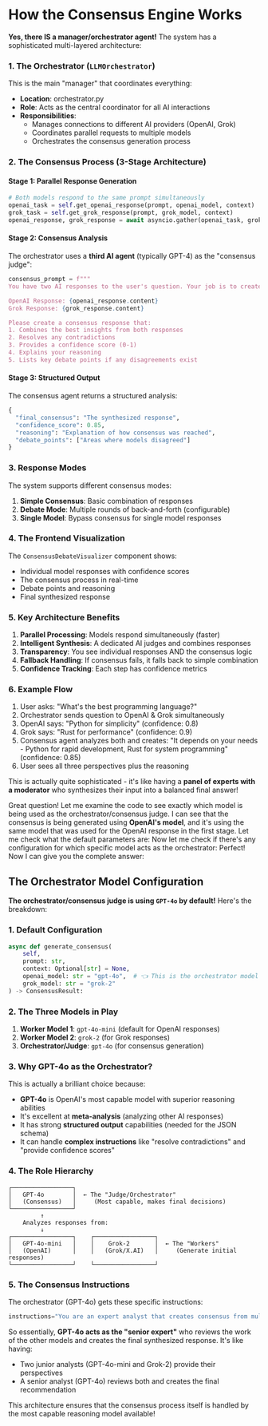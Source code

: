 # How the Consensus Engine Works

**Yes, there IS a manager/orchestrator agent!** The system has a sophisticated multi-layered architecture:

### 1. **The Orchestrator (`LLMOrchestrator`)**
This is the main "manager" that coordinates everything:

- **Location**: orchestrator.py
- **Role**: Acts as the central coordinator for all AI interactions
- **Responsibilities**: 
  - Manages connections to different AI providers (OpenAI, Grok)
  - Coordinates parallel requests to multiple models
  - Orchestrates the consensus generation process

### 2. **The Consensus Process (3-Stage Architecture)**

#### **Stage 1: Parallel Response Generation**
```python
# Both models respond to the same prompt simultaneously
openai_task = self.get_openai_response(prompt, openai_model, context)
grok_task = self.get_grok_response(prompt, grok_model, context)
openai_response, grok_response = await asyncio.gather(openai_task, grok_task)
```

#### **Stage 2: Consensus Analysis**
The orchestrator uses a **third AI agent** (typically GPT-4) as the "consensus judge":

```python
consensus_prompt = f"""
You have two AI responses to the user's question. Your job is to create a consensus response...

OpenAI Response: {openai_response.content}
Grok Response: {grok_response.content}

Please create a consensus response that:
1. Combines the best insights from both responses
2. Resolves any contradictions
3. Provides a confidence score (0-1)
4. Explains your reasoning
5. Lists key debate points if any disagreements exist
```

#### **Stage 3: Structured Output**
The consensus agent returns a structured analysis:

```python
{
  "final_consensus": "The synthesized response",
  "confidence_score": 0.85,
  "reasoning": "Explanation of how consensus was reached",
  "debate_points": ["Areas where models disagreed"]
}
```

### 3. **Response Modes**

The system supports different consensus modes:

1. **Simple Consensus**: Basic combination of responses
2. **Debate Mode**: Multiple rounds of back-and-forth (configurable)
3. **Single Model**: Bypass consensus for single model responses

### 4. **The Frontend Visualization**

The `ConsensusDebateVisualizer` component shows:
- Individual model responses with confidence scores
- The consensus process in real-time
- Debate points and reasoning
- Final synthesized response

### 5. **Key Architecture Benefits**

1. **Parallel Processing**: Models respond simultaneously (faster)
2. **Intelligent Synthesis**: A dedicated AI judges and combines responses
3. **Transparency**: You see individual responses AND the consensus logic
4. **Fallback Handling**: If consensus fails, it falls back to simple combination
5. **Confidence Tracking**: Each step has confidence metrics

### 6. **Example Flow**

1. User asks: "What's the best programming language?"
2. Orchestrator sends question to OpenAI & Grok simultaneously
3. OpenAI says: "Python for simplicity" (confidence: 0.8)
4. Grok says: "Rust for performance" (confidence: 0.9)
5. Consensus agent analyzes both and creates: "It depends on your needs - Python for rapid development, Rust for system programming" (confidence: 0.85)
6. User sees all three perspectives plus the reasoning

This is actually quite sophisticated - it's like having a **panel of experts with a moderator** who synthesizes their input into a balanced final answer!

Great question! Let me examine the code to see exactly which model is being used as the orchestrator/consensus judge. I can see that the consensus is being generated using **OpenAI's model**, and it's using the same model that was used for the OpenAI response in the first stage. Let me check what the default parameters are: Now let me check if there's any configuration for which specific model acts as the orchestrator: Perfect! Now I can give you the complete answer:

## The Orchestrator Model Configuration

**The orchestrator/consensus judge is using `GPT-4o` by default!** Here's the breakdown:

### 1. **Default Configuration**
```python
async def generate_consensus(
    self, 
    prompt: str, 
    context: Optional[str] = None,
    openai_model: str = "gpt-4o",  # 👈 This is the orchestrator model
    grok_model: str = "grok-2"
) -> ConsensusResult:
```

### 2. **The Three Models in Play**

1. **Worker Model 1**: `gpt-4o-mini` (default for OpenAI responses)
2. **Worker Model 2**: `grok-2` (for Grok responses)  
3. **Orchestrator/Judge**: `gpt-4o` (for consensus generation)

### 3. **Why GPT-4o as the Orchestrator?**

This is actually a brilliant choice because:

- **GPT-4o** is OpenAI's most capable model with superior reasoning abilities
- It's excellent at **meta-analysis** (analyzing other AI responses)
- It has strong **structured output** capabilities (needed for the JSON schema)
- It can handle **complex instructions** like "resolve contradictions" and "provide confidence scores"

### 4. **The Role Hierarchy**

```
┌─────────────────┐
│   GPT-4o        │  ← The "Judge/Orchestrator" 
│   (Consensus)   │     (Most capable, makes final decisions)
└─────────────────┘
         ↑
    Analyzes responses from:
         ↓
┌─────────────────┐    ┌─────────────────┐
│   GPT-4o-mini   │    │    Grok-2       │  ← The "Workers"
│   (OpenAI)      │    │   (Grok/X.AI)   │     (Generate initial responses)
└─────────────────┘    └─────────────────┘
```

### 5. **The Consensus Instructions**

The orchestrator (GPT-4o) gets these specific instructions:
```python
instructions="You are an expert analyst that creates consensus from multiple AI responses. Be thorough and balanced in your analysis."
```

So essentially, **GPT-4o acts as the "senior expert"** who reviews the work of the other models and creates the final synthesized response. It's like having:

- Two junior analysts (GPT-4o-mini and Grok-2) provide their perspectives
- A senior analyst (GPT-4o) reviews both and creates the final recommendation

This architecture ensures that the consensus process itself is handled by the most capable reasoning model available!
